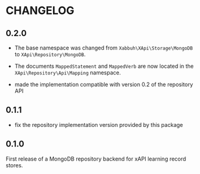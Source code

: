 CHANGELOG
=========

0.2.0
-----

* The base namespace was changed from `Xabbuh\XApi\Storage\MongoDB` to
  `XApi\Repository\MongoDB`.

* The documents `MappedStatement` and `MappedVerb` are now located in the
  `XApi\Repository\Api\Mapping` namespace.

* made the implementation compatible with version 0.2 of the repository API

0.1.1
-----

* fix the repository implementation version provided by this package

0.1.0
-----

First release of a MongoDB repository backend for xAPI learning record stores.
